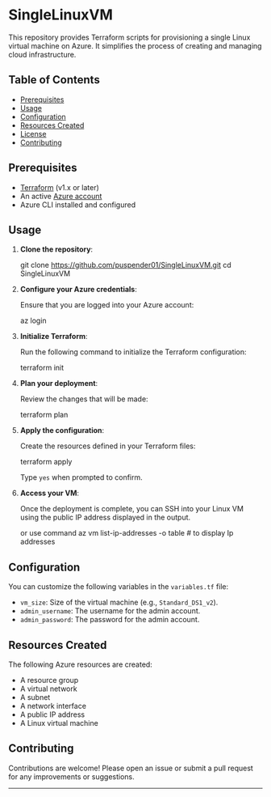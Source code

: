 # SingleLinuxVM

This repository provides Terraform scripts for provisioning a single Linux virtual machine on Azure. It simplifies the process of creating and managing cloud infrastructure.

## Table of Contents

- [Prerequisites](#prerequisites)
- [Usage](#usage)
- [Configuration](#configuration)
- [Resources Created](#resources-created)
- [License](#license)
- [Contributing](#contributing)

## Prerequisites

- [Terraform](https://www.terraform.io/downloads.html) (v1.x or later)
- An active [Azure account](https://azure.microsoft.com/en-us/free/)
- Azure CLI installed and configured

## Usage

1. **Clone the repository**:

   
   git clone https://github.com/puspender01/SingleLinuxVM.git
   cd SingleLinuxVM
   

2. **Configure your Azure credentials**:

   Ensure that you are logged into your Azure account:

   
   az login
   

3. **Initialize Terraform**:

   Run the following command to initialize the Terraform configuration:

   
   terraform init
   

4. **Plan your deployment**:

   Review the changes that will be made:

   
   terraform plan
   

5. **Apply the configuration**:

   Create the resources defined in your Terraform files:

   
   terraform apply
   

   Type `yes` when prompted to confirm.

6. **Access your VM**:

   Once the deployment is complete, you can SSH into your Linux VM using the public IP address displayed in the output.
   
   or use command az vm list-ip-addresses -o table   # to display Ip addresses
## Configuration

You can customize the following variables in the `variables.tf` file:

- `vm_size`: Size of the virtual machine (e.g., `Standard_DS1_v2`).
- `admin_username`: The username for the admin account.
- `admin_password`: The password for the admin account.

## Resources Created

The following Azure resources are created:

- A resource group
- A virtual network
- A subnet
- A network interface
- A public IP address
- A Linux virtual machine


## Contributing

Contributions are welcome! Please open an issue or submit a pull request for any improvements or suggestions.

---
